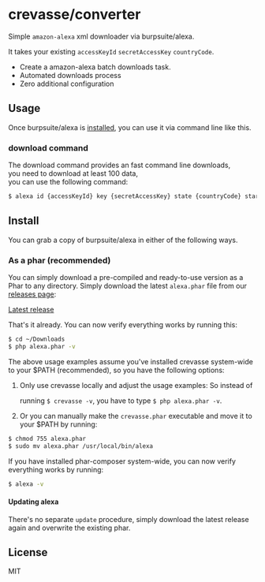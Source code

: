 # crevasse/converter

Simple `amazon-alexa` xml downloader via burpsuite/alexa.

It takes your existing `accessKeyId` `secretAccessKey` `countryCode`.

* Create a amazon-alexa batch downloads task.
* Automated downloads process
* Zero additional configuration


## Usage

Once burpsuite/alexa is [installed](#install), you can use it via command line like this.

### download command

The download command provides an fast command line downloads,<br>
you need to download at least 100 data,<br>
you can use the following command:

```bash
$ alexa id {accessKeyId} key {secretAccessKey} state {countryCode} start {0-9999} end {0-9999} export {path}
```

## Install

You can grab a copy of burpsuite/alexa in either of the following ways.

### As a phar (recommended)

You can simply download a pre-compiled and ready-to-use version as a Phar
to any directory.
Simply download the latest `alexa.phar` file from our
[releases page](https://github.com/burpsuite/alexa/releases):

[Latest release](https://github.com/burpsuite/alexa/releases/latest)

That's it already. You can now verify everything works by running this:

```bash
$ cd ~/Downloads
$ php alexa.phar -v
```

The above usage examples assume you've installed crevasse system-wide to your $PATH (recommended),
so you have the following options:

1.  Only use crevasse locally and adjust the usage examples: So instead of

    running `$ crevasse -v`, you have to type `$ php alexa.phar -v`.


3.  Or you can manually make the `crevasse.phar` executable and move it to your $PATH by running:

   ```bash
   $ chmod 755 alexa.phar
   $ sudo mv alexa.phar /usr/local/bin/alexa
   ```
 
If you have installed phar-composer system-wide, you can now verify everything works by running:

```bash
$ alexa -v
```

#### Updating alexa

There's no separate `update` procedure, simply download the latest release again
and overwrite the existing phar.

## License

MIT
